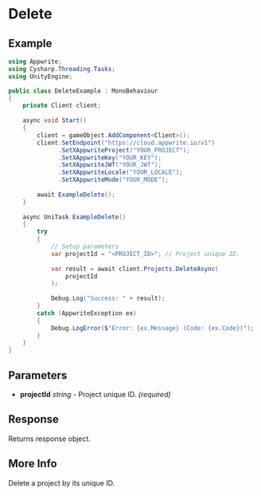 # Delete

## Example

```csharp
using Appwrite;
using Cysharp.Threading.Tasks;
using UnityEngine;

public class DeleteExample : MonoBehaviour
{
    private Client client;
    
    async void Start()
    {
        client = gameObject.AddComponent<Client>();
        client.SetEndpoint("https://cloud.appwrite.io/v1")
              .SetXAppwriteProject("YOUR_PROJECT");
              .SetXAppwriteKey("YOUR_KEY");
              .SetXAppwriteJWT("YOUR_JWT");
              .SetXAppwriteLocale("YOUR_LOCALE");
              .SetXAppwriteMode("YOUR_MODE");
        
        await ExampleDelete();
    }
    
    async UniTask ExampleDelete()
    {
        try
        {
            // Setup parameters
            var projectId = "<PROJECT_ID>"; // Project unique ID.
            
            var result = await client.Projects.DeleteAsync(
                projectId
            );
            
            Debug.Log("Success: " + result);
        }
        catch (AppwriteException ex)
        {
            Debug.LogError($"Error: {ex.Message} (Code: {ex.Code})");
        }
    }
}
```

## Parameters

- **projectId** *string* - Project unique ID. *(required)*

## Response

Returns response object.
## More Info

Delete a project by its unique ID.
